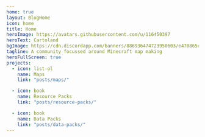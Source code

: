 ```yaml
---
home: true
layout: BlogHome
icon: home
title: Home
heroImage: https://avatars.githubusercontent.com/u/116450397
heroText: Cartoland
bgImage: https://cdn.discordapp.com/banners/886936474723950603/e470865c6469ed45bd6d72a8a38894a1.webp?size=4096
tagline: A community focussed around Minecraft map making
heroFullScreen: true
projects:
  - icon: list-ol
    name: Maps
    link: "posts/maps/"

  - icon: book
    name: Resource Packs
    link: "posts/resource-packs/"

  - icon: book
    name: Data Packs
    link: "posts/data-packs/"
---
```

